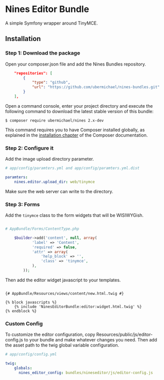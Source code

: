Nines Editor Bundle
===================

A simple Symfony wrapper around TinyMCE.

Installation
------------

### Step 1: Download the package

Open your composer.json file and add the Nines Bundles repository.

```json
    "repositories": [
        {
            "type": "github",
            "url": "https://github.com/ubermichael/nines-bundles.git"
        }
    ],

```

Open a command console, enter your project directory and execute the
following command to download the latest stable version of this bundle:

```console
$ composer require ubermichael/nines 2.x-dev
   ```

This command requires you to have Composer installed globally, as explained
in the [installation chapter](https://getcomposer.org/doc/00-intro.md)
of the Composer documentation.

### Step 2: Configure it

Add the image upload directory parameter.

```yaml
# app/config/paramters.yml and app/config/paramters.yml.dist

paramters:
    nines.editor.upload_dir: web/tinymce
```

Make sure the web server can write to the directory.

### Step 3: Forms

Add the ``tinymce`` class to the form widgets that will be WISIWYGish.

```php

# AppBundle/Forms/ContentType.php

    $builder->add('content', null, array(
            'label' => 'Content',
            'required' => false,
            'attr' => array(
                'help_block' => '',
                'class' => 'tinymce',
            ),
        ));
```

Then add the editor widget javascript to your templates.

```twig

{# AppBundle/Resources/views/content/new.html.twig #}

{% block javascripts %}
    {% include 'NinesEditorBundle:editor:widget.html.twig' %}
{% endblock %}

```

### Custom Config

To customize the editor configuration, copy Resources/public/js/editor-config.js to 
your bundle and make whatever changes you need. Then add the asset path to the twig 
global variable configuration.

```yaml
# app/config/config.yml

twig:
    globals:
      nines_editor_config: bundles/nineseditor/js/editor-config.js

```
